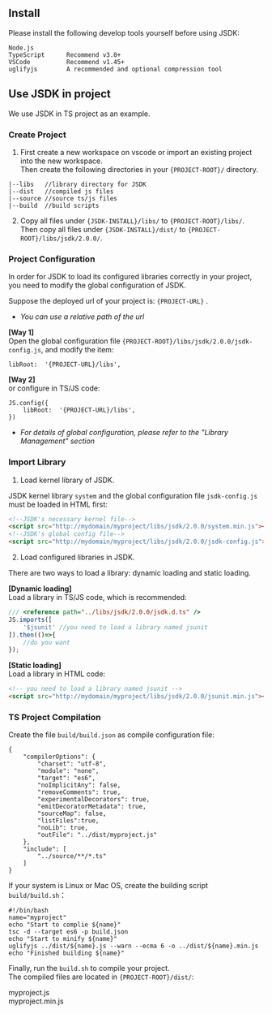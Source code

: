 ## Install
Please install the following develop tools yourself before using JSDK:
```
Node.js
TypeScript      Recommend v3.0+
VSCode          Recommend v1.45+
uglifyjs        A recommended and optional compression tool
```

## Use JSDK in project
We use JSDK in TS project as an example.

### Create Project 
1. First create a new workspace on vscode or import an existing project into the new workspace.<br>
Then create the following directories in your <code>{PROJECT-ROOT}/</code> directory.
```
|--libs   //library directory for JSDK
|--dist   //compiled js files
|--source //source ts/js files
|--build  //build scripts
```

2. Copy all files under <code>{JSDK-INSTALL}/libs/</code> to <code>{PROJECT-ROOT}/libs/</code>.<br>
Then copy all files under <code>{JSDK-INSTALL}/dist/</code> to <code>{PROJECT-ROOT}/libs/jsdk/2.0.0/</code>.

### Project Configuration
In order for JSDK to load its configured libraries correctly in your project, you need to modify the global configuration of JSDK.

Suppose the deployed url of your project is: <code>{PROJECT-URL}</code> .<br>
* *You can use a relative path of the url*

<b>[Way 1]</b><br> 
Open the global configuration file <code>{PROJECT-ROOT}/libs/jsdk/2.0.0/jsdk-config.js</code>, and modify the item:
```
libRoot:  '{PROJECT-URL}/libs',
```

<b>[Way 2]</b><br> 
or configure in TS/JS code:
```
JS.config({
    libRoot:  '{PROJECT-URL}/libs',
})
```
* *For details of global configuration, please refer to the "Library Management" section*

### Import Library

1. Load kernel library of JSDK.

JSDK kernel library <code>system</code> and the global configuration file <code>jsdk-config.js</code> must be loaded in HTML first: 

```html
<!--JSDK's necessary kernel file-->
<script src="http://mydomain/myproject/libs/jsdk/2.0.0/system.min.js"></script>
<!--JSDK's global config file-->
<script src="http://mydomain/myproject/libs/jsdk/2.0.0/jsdk-config.js"></script>
```

2. Load configured libraries in JSDK.

There are two ways to load a library: dynamic loading and static loading. <br>

<b>[Dynamic loading]</b><br>
Load a library in TS/JS code, which is recommended:
```javascript
/// <reference path="../libs/jsdk/2.0.0/jsdk.d.ts" /> 
JS.imports([
    '$jsunit' //you need to load a library named jsunit
]).then(()=>{
    //do you want
});
```
<b>[Static loading]</b><br>
Load a library in HTML code:
```html
<!-- you need to load a library named jsunit -->
<script src="http://mydomain/myproject/libs/jsdk/2.0.0/jsunit.min.js"></script>
```

### TS Project Compilation
Create the file <code>build/build.json</code> as compile configuration file: 
```
{
    "compilerOptions": {
        "charset": "utf-8",
        "module": "none",
        "target": "es6",
        "noImplicitAny": false,
        "removeComments": true,
        "experimentalDecorators": true,
        "emitDecoratorMetadata": true,
        "sourceMap": false,
        "listFiles":true,
        "noLib": true,
        "outFile": "../dist/myproject.js"
    },
    "include": [
        "../source/**/*.ts"
    ]
}
```
If your system is Linux or Mac OS, create the building script <code>build/build.sh</code>：
```
#!/bin/bash
name="myproject"
echo "Start to complie ${name}"
tsc -d --target es6 -p build.json
echo "Start to minify ${name}"
uglifyjs ../dist/${name}.js --warn --ecma 6 -o ../dist/${name}.min.js
echo "Finished building ${name}"
```

Finally, run the <code>build.sh</code> to compile your project.<br>
The compiled files are located in <code>{PROJECT-ROOT}/dist/</code>:
<p class="warn">
myproject.js<br>
myproject.min.js
</p>